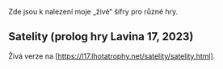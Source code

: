 Zde jsou k nalezení moje „živé“ šifry pro různé hry.

## Satelity (prolog hry Lavina 17, 2023)

Živá verze na [https://l17.lhotatrophy.net/satelity/satelity.html].
